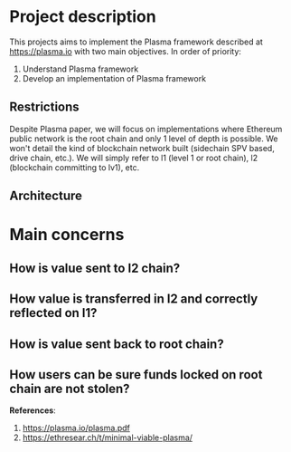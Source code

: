 # Project description
This projects aims to implement the Plasma framework described at https://plasma.io with two main objectives. In order of priority:

1. Understand Plasma framework
2. Develop an implementation of Plasma framework

## Restrictions 
Despite Plasma paper, we will focus on implementations where Ethereum public network is the root chain and only 1 level of depth is possible. We won't detail the kind of blockchain network built (sidechain SPV based, drive chain, etc.). We will simply refer to l1 (level 1 or root chain), l2 (blockchain committing to lv1), etc.

## Architecture


# Main concerns
## How is value sent to l2 chain?
## How value is transferred in l2 and correctly reflected on l1?
## How is value sent back to root chain?
## How users can be sure funds locked on root chain are not stolen?


**References**:
1. https://plasma.io/plasma.pdf
2. https://ethresear.ch/t/minimal-viable-plasma/

